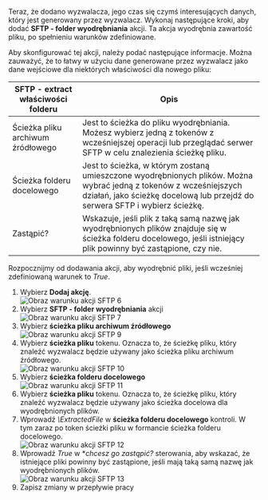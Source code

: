 Teraz, że dodano wyzwalacza, jego czas się czymś interesujących danych, który jest generowany przez wyzwalacz. Wykonaj następujące kroki, aby dodać **SFTP - folder wyodrębniania** akcji. Ta akcja wyodrębnia zawartość pliku, po spełnieniu warunków zdefiniowane. 

Aby skonfigurować tej akcji, należy podać następujące informacje. Można zauważyć, że to łatwy w użyciu dane generowane przez wyzwalacz jako dane wejściowe dla niektórych właściwości dla nowego pliku:

| SFTP - extract właściwości folderu | Opis |
| --- | --- |
| Ścieżka pliku archiwum źródłowego |Jest to ścieżka do pliku wyodrębniania. Możesz wybierz jedną z tokenów z wcześniejszej operacji lub przeglądać serwer SFTP w celu znalezienia ścieżkę pliku. |
| Ścieżka folderu docelowego |Jest to ścieżka, w którym zostaną umieszczone wyodrębnionych plików. Można wybrać jedną z tokenów z wcześniejszych działań, jako ścieżkę docelową lub przejdź do serwera SFTP i wybierz ścieżkę. |
| Zastąpić? |Wskazuje, jeśli plik z taką samą nazwę jak wyodrębnionych plików znajduje się w ścieżka folderu docelowego, jeśli istniejący plik powinny być zastąpione, czy nie. |

Rozpocznijmy od dodawania akcji, aby wyodrębnić pliki, jeśli wcześniej zdefiniowaną warunek to *True*. 

1. Wybierz **Dodaj akcję**.        
   ![Obraz warunku akcji SFTP 6](./media/connectors-create-api-sftp/condition-6.png)   
2. Wybierz **SFTP - folder wyodrębniania** akcji      
   ![Obraz warunku akcji SFTP 7](./media/connectors-create-api-sftp/condition-7.png)   
3. Wybierz **ścieżka pliku archiwum źródłowego**              
   ![Obraz warunku akcji SFTP 9](./media/connectors-create-api-sftp/condition-9.png)   
4. Wybierz **ścieżka pliku** tokenu. Oznacza to, że ścieżkę pliku, który znaleźć wyzwalacz będzie używany jako ścieżka pliku archiwum źródłowego.           
   ![Obraz warunku akcji SFTP 10](./media/connectors-create-api-sftp/condition-10.png)   
5. Wybierz **ścieżka folderu docelowego**           
   ![Obraz warunku akcji SFTP 11](./media/connectors-create-api-sftp/condition-11.png)   
6. Wybierz **ścieżka pliku** tokenu. Oznacza to, że ścieżkę pliku, który znaleźć wyzwalacz będzie używany jako ścieżka docelowa dla wyodrębnionych plików.   
7. Wprowadź *\ExtractedFile* w **ścieżka folderu docelowego** kontroli. W tym zaraz po token ścieżki pliku w formancie ścieżka folderu docelowego.         
   ![Obraz warunku akcji SFTP 12](./media/connectors-create-api-sftp/condition-12.png)   
8. Wprowadź *True* w **chcesz go zastąpić?* sterowania, aby wskazać, że istniejące pliki powinny być zastąpione, jeśli mają taką samą nazwę jak wyodrębnionych plików.      
   ![Obraz warunku akcji SFTP 13](./media/connectors-create-api-sftp/condition-13.png)   
9. Zapisz zmiany w przepływie pracy  

